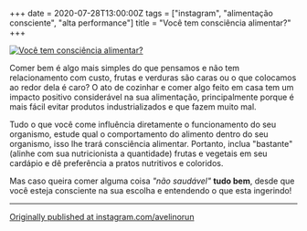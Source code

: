 +++
date = 2020-07-28T13:00:00Z
tags = ["instagram", "alimentação consciente", "alta performance"]
title = "Você tem consciência alimentar?"
+++

[![Você tem consciência alimentar?](/quote/voce-tem-consciencia-alimentar.png)](https://www.instagram.com/p/CDMPNvxByWZ/)

Comer bem é algo mais simples do que pensamos e não tem relacionamento com custo, frutas e verduras são caras ou o que colocamos ao redor dela é caro? O ato de cozinhar e comer algo feito em casa tem um impacto positivo considerável na sua alimentação, principalmente porque é mais fácil evitar produtos industrializados e que fazem muito mal.

Tudo o que você come influência diretamente o funcionamento do seu organismo, estude qual o comportamento do alimento dentro do seu organismo, isso lhe trará consciência alimentar.
Portanto, inclua "bastante" (alinhe com sua nutricionista a quantidade) frutas e vegetais em seu cardápio e dê preferência a pratos nutritivos e coloridos.

Mas caso queira comer alguma coisa _"não saudável"_ **tudo bem**, desde que você esteja consciente na sua escolha e entendendo o que esta ingerindo!

----

[Originally published at instagram.com/avelinorun](https://www.instagram.com/p/CDMPNvxByWZ/)
